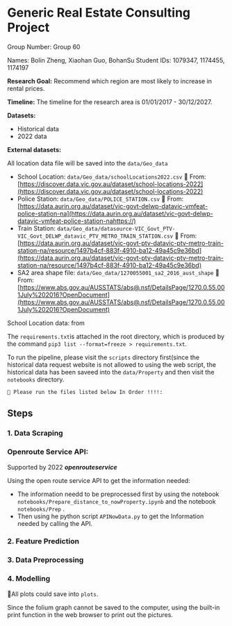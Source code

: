 # Generic Real Estate Consulting Project

Group Number: Group 60

Names: Bolin Zheng, Xiaohan Guo, BohanSu
Student IDs: 1079347, 1174455, 1174197

**Research Goal:** Recommend which region are most likely to increase in rental prices.

**Timeline:** The timeline for the research area is 01/01/2017 - 30/12/2027.

**Datasets:**

* Historical data
* 2022 data

**External datasets:**

All location data file will be saved into the `data/Geo_data`

* School Location: `data/Geo_data/schoolLocations2022.csv` 👀️ From: [https://discover.data.vic.gov.au/dataset/school-locations-2022](https://discover.data.vic.gov.au/dataset/school-locations-2022)
* Police Station: `data/Geo_data/POLICE_STATION.csv` 👀️ From: [https://data.aurin.org.au/dataset/vic-govt-delwp-datavic-vmfeat-police-station-na](https://data.aurin.org.au/dataset/vic-govt-delwp-datavic-vmfeat-police-station-nahttps://)
* Train Station: `data/Geo_data/datasource-VIC_Govt_PTV-VIC_Govt_DELWP_datavic_PTV_METRO_TRAIN_STATION.csv` 👀️ From: [https://data.aurin.org.au/dataset/vic-govt-ptv-datavic-ptv-metro-train-station-na/resource/1497b4cf-883f-4910-ba12-49a45c9e36bd](https://data.aurin.org.au/dataset/vic-govt-ptv-datavic-ptv-metro-train-station-na/resource/1497b4cf-883f-4910-ba12-49a45c9e36bd)
* SA2 area shape file: `data/Geo_data/1270055001_sa2_2016_aust_shape` 👀️ From: [https://www.abs.gov.au/AUSSTATS/abs@.nsf/DetailsPage/1270.0.55.001July%202016?OpenDocument](https://www.abs.gov.au/AUSSTATS/abs@.nsf/DetailsPage/1270.0.55.001July%202016?OpenDocument)

School Location data: from

The `requirements.txt`is attached in the root directory, which is produced by the command `pip3 list --format=freeze > requirements.txt`.

To run the pipeline, please visit the `scripts` directory first(since the historical data request website is not allowed to using the web script, the historical data has been saveed into the `data/Property` and then visit the `notebooks` directory.

```
🚀️ Please run the files listed below In Order !!!!:
```

## Steps

### 1. Data Scraping

### Openroute Service API:

Supported by 2022 ***openrouteservice***

Using the open route service API to get the information needed:

* The information needd to be preprocessed first by using the notebook `notebooks/Prepare_distance_to_nowProperty.ipynb`  and the notebook `notebooks/Prep` .
* Then using he python script `APINowData.py` to get the Information needed by calling the API.

### 2. Feature Prediction

### 3. Data Preprocessing

### 4. Modelling

👀️All plots could save into `plots`.

Since the folium graph cannot be saved to the computer, using the built-in print function in the web browser to print out the pictures.
